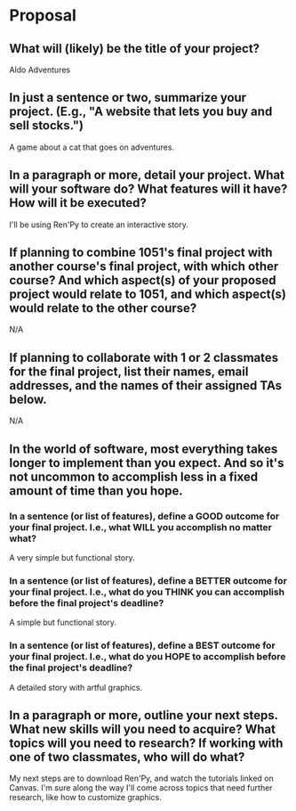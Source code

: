 # Proposal

## What will (likely) be the title of your project?

Aldo Adventures

## In just a sentence or two, summarize your project. (E.g., "A website that lets you buy and sell stocks.")

A game about a cat that goes on adventures.

## In a paragraph or more, detail your project. What will your software do? What features will it have? How will it be executed?

I'll be using Ren'Py to create an interactive story.

## If planning to combine 1051's final project with another course's final project, with which other course? And which aspect(s) of your proposed project would relate to 1051, and which aspect(s) would relate to the other course?

N/A
## If planning to collaborate with 1 or 2 classmates for the final project, list their names, email addresses, and the names of their assigned TAs below.

N/A
## In the world of software, most everything takes longer to implement than you expect. And so it's not uncommon to accomplish less in a fixed amount of time than you hope.

### In a sentence (or list of features), define a GOOD outcome for your final project. I.e., what WILL you accomplish no matter what?

A very simple but functional story.

### In a sentence (or list of features), define a BETTER outcome for your final project. I.e., what do you THINK you can accomplish before the final project's deadline?

A simple but functional story. 

### In a sentence (or list of features), define a BEST outcome for your final project. I.e., what do you HOPE to accomplish before the final project's deadline?

A detailed story with artful graphics.

## In a paragraph or more, outline your next steps. What new skills will you need to acquire? What topics will you need to research? If working with one of two classmates, who will do what?

My next steps are to download Ren'Py, and watch the tutorials linked on Canvas. I'm sure along the way I'll come across topics that need further research, like how to customize graphics.

